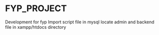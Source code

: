 # FYP_PROJECT
Development for fyp
Import script file in mysql
locate admin and backend file in xampp/htdocs directory
